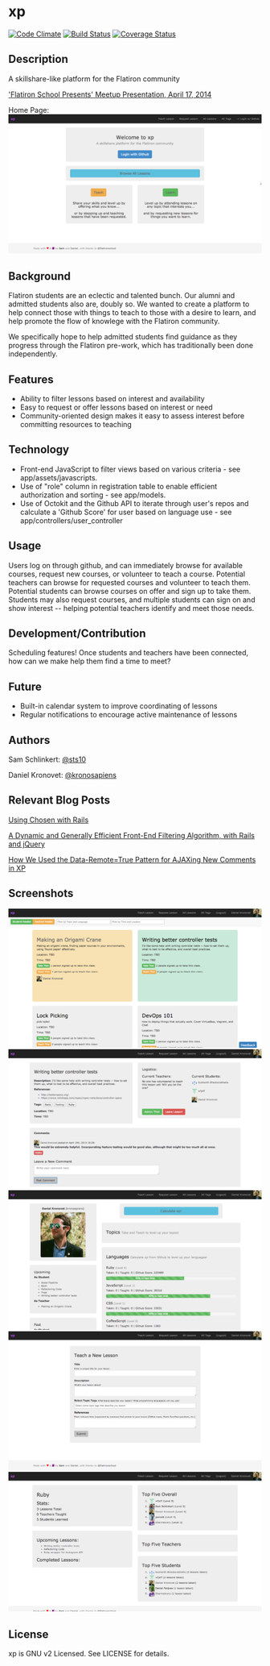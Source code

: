 # xp

[![Code Climate](https://codeclimate.com/github/kronosapiens/xp.png)](https://codeclimate.com/github/kronosapiens/xp)
[![Build Status](https://travis-ci.org/kronosapiens/xp.svg?branch=master)](https://travis-ci.org/kronosapiens/xp)
[![Coverage Status](https://coveralls.io/repos/kronosapiens/xp/badge.png?branch=master)](https://coveralls.io/r/kronosapiens/xp?branch=master)
## Description

A skillshare-like platform for the Flatiron community

['Flatiron School Presents' Meetup Presentation, April 17, 2014](http://prezi.com/qaaqtitg3dfr/introducing-xp/#)

Home Page:
![Landing Page](/public/images/01_root.png "Landing Page")

## Background

Flatiron students are an eclectic and talented bunch. Our alumni and admitted students also are, doubly so. We wanted to create a platform to help connect those with things to teach to those with a desire to learn, and help promote the flow of knowlege with the Flatiron community.

We specifically hope to help admitted students find guidance as they progress through the Flatiron pre-work, which has traditionally been done independently.

## Features

* Ability to filter lessons based on interest and availability
* Easy to request or offer lessons based on interest or need
* Community-oriented design makes it easy to assess interest before committing resources to teaching

## Technology

* Front-end JavaScript to filter views based on various criteria - see app/assets/javascripts.
* Use of "role" column in registration table to enable efficient authorization and sorting - see app/models.
* Use of Octokit and the Github API to iterate through user's repos and calculate a 'Github Score' for user based on language use - see app/controllers/user_controller

## Usage

Users log on through github, and can immediately browse for available courses, request new courses, or volunteer to teach a course. Potential teachers can browse for requested courses and volunteer to teach them. Potential students can browse courses on offer and sign up to take them. Students may also request courses, and multiple students can sign on and show interest -- helping potential teachers identify and meet those needs.

## Development/Contribution

Scheduling features! Once students and teachers have been connected, how can we make help them find a time to meet?

## Future

* Built-in calendar system to improve coordinating of lessons
* Regular notifications to encourage active maintenance of lessons

## Authors

Sam Schlinkert: [@sts10](https://github.com/sts10)

Daniel Kronovet: [@kronosapiens](https://github.com/kronosapiens)

## Relevant Blog Posts

[Using Chosen with Rails](http://sts10.github.io/blog/2014/04/02/chosen/)

[A Dynamic and Generally Efficient Front-End Filtering Algorithm, with Rails and jQuery](http://kr0nos4piens.wordpress.com/2014/03/31/a-dynamic-and-relatively-efficient-front-end-filtering-algorithm-with-rails-and-javascript/)

[How We Used the Data-Remote=True Pattern for AJAXing New Comments in XP](http://sts10.github.io/blog/2014/04/12/data-remote-true/)

## Screenshots

![Lessons Index](/public/images/02_lessons_index.png "Lessons Index")
![Lessons Show](/public/images/03_lessons_show.png "Lessons Show")
![User Show](/public/images/04_user_show.png "User Show")
![Lessons New](/public/images/05_lessons_new.png "Lessons New")
![Tags Show](/public/images/06_tags_show.png "Tags Show")

## License

xp is GNU v2 Licensed. See LICENSE for details.
